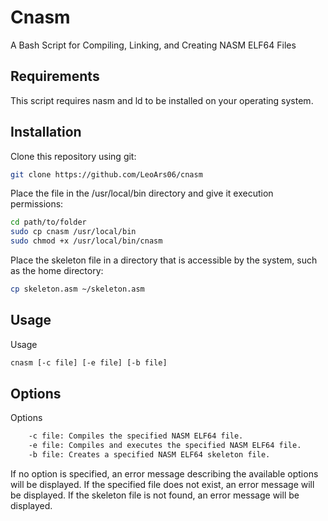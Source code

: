 # Cnasm
A Bash Script for Compiling, Linking, and Creating NASM ELF64 Files
## Requirements
This script requires nasm and ld to be installed on your operating system.
## Installation
Clone this repository using git:

```bash
git clone https://github.com/LeoArs06/cnasm
```

Place the file in the /usr/local/bin directory and give it execution permissions:
```bash
cd path/to/folder
sudo cp cnasm /usr/local/bin
sudo chmod +x /usr/local/bin/cnasm
```
Place the skeleton file in a directory that is accessible by the system, such as the home directory:

```bash
cp skeleton.asm ~/skeleton.asm
```
## Usage
Usage

```bash
cnasm [-c file] [-e file] [-b file]
```
## Options
Options
```bash
    -c file: Compiles the specified NASM ELF64 file.
    -e file: Compiles and executes the specified NASM ELF64 file.
    -b file: Creates a specified NASM ELF64 skeleton file.
```
If no option is specified, an error message describing the available options will be displayed. If the specified file does not exist, an error message will be displayed. If the skeleton file is not found, an error message will be displayed.
